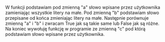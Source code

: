 W funkcji podstawiam pod zmienną "a" słowo wpisane przez użytkownika zamieniając wszystkie litery na małe.
Pod zmienną "b" podstawiam słowo przepisane od końca zmieniając litery na małe.
Następnie porównuje zmienną "a" i "b" i zwracam True jak są takie same lub False jak są różne.
Na koniec wywołuję funkcję w programie ze zmienną "c" pod którą podstawiam słowo wpisane przez użytkownika. 